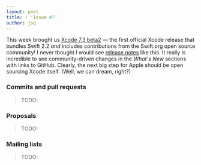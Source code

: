 ```yaml
---
layout: post
title: ! 'Issue #7'
author: jsq
---
```


This week brought us [Xcode 7.3 beta2](https://twitter.com/SwiftLang/status/691805674079195136) &mdash; the first official Xcode release that bundles Swift 2.2 *and* includes contributions from the Swift.org open source community! I never thought I would see [release notes](http://adcdownload.apple.com/Developer_Tools/Xcode_7.3_beta_2/Xcode_7.3_beta_2_Reease_Notes.pdf) like this.  It really is incredible to see community-driven changes in the *What's New* sections with links to GitHub. Clearly, the next big step for Apple should be open sourcing Xcode itself. (Well, we can dream, right?)

<!--excerpt-->

### Commits and pull requests

> TODO:

### Proposals

> TODO:

### Mailing lists

> TODO:
